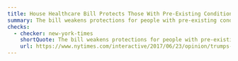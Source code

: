 ```yaml
---
title: House Healthcare Bill Protects Those With Pre-Existing Conditions As Well As Obamacare
summary: The bill weakens protections for people with pre-existing conditions.
checks:
  - checker: new-york-times
    shortQuote: The bill weakens protections for people with pre-existing conditions.
    url: https://www.nytimes.com/interactive/2017/06/23/opinion/trumps-lies.html
---
```

